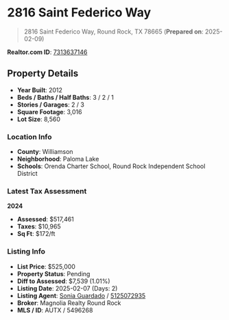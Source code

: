 # 2816 Saint Federico Way

> 2816 Saint Federico Way, Round Rock, TX 78665
> (**Prepared on**: 2025-02-09)

**Realtor.com ID**: [7313637146](https://www.realtor.com/realestateandhomes-detail/2816-Saint-Federico-Way_Round-Rock_TX_78665_M73136-37146)

## Property Details
- **Year Built**: 2012
- **Beds / Baths / Half Baths**: 3 / 2 / 1
- **Stories / Garages**: 2 / 3
- **Square Footage**: 3,016
- **Lot Size**: 8,560

### Location Info
- **County**: Williamson
- **Neighborhood**: Paloma Lake
- **Schools**: Orenda Charter School, Round Rock Independent School District

### Latest Tax Assessment
**2024**
- **Assessed**: $517,461
- **Taxes**: $10,965
- **Sq Ft**: $172/ft


### Listing Info
- **List Price**: $525,000
- **Property Status**: Pending
- **Diff to Assessed**: $7,539 (1.01%)
- **Listing Date**: 2025-02-07 (Days: 2)
- **Listing Agent**: [Sonia Guardado](mailto:Sonia@MagnoliaRealty.com) / [5125072935](callto:5125072935)
- **Broker**: Magnolia Realty Round Rock
- **MLS / ID**: AUTX / 5496268
